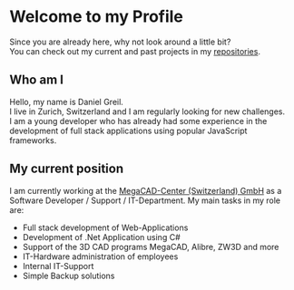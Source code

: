 # Welcome to my Profile
Since you are already here, why not look around a little bit? <br>
You can check out my current and past projects in my [repositories](https://github.com/Da17iel?tab=repositories).
## Who am I
Hello, my name is Daniel Greil.<br>
I live in Zurich, Switzerland and I am regularly looking for new challenges. <br>
I am a young developer who has already had some experience in the development of full stack applications using popular JavaScript frameworks.

## My current position
I am currently working at the [MegaCAD-Center (Switzerland) GmbH](https://megacad.ch/) as a Software Developer / Support / IT-Department.
My main tasks in my role are:
- Full stack development of Web-Applications
- Development of .Net Application using C#
- Support of the 3D CAD programs MegaCAD, Alibre, ZW3D and more
- IT-Hardware administration of employees
- Internal IT-Support
- Simple Backup solutions

<!---
Da17iel/Da17iel is a ✨ special ✨ repository because its `README.md` (this file) appears on your GitHub profile.
You can click the Preview link to take a look at your changes.
--->
